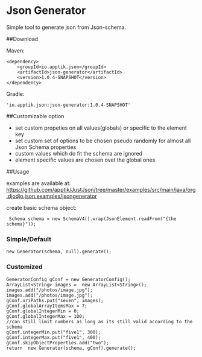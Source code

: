 # Json Generator

Simple tool to generate json from Json-schema.
    

##Download

Maven:

    <dependency>
        <groupId>io.apptik.json</groupId>
        <artifactId>json-generator</artifactId>
        <version>1.0.4-SNAPSHOT</version>
    </dependency>


Gradle:

    'io.apptik.json:json-generator:1.0.4-SNAPSHOT'

##Customizable option
* set custom propeties on all values(globals) or specific to the element key
* set custom set of options to be chosen pseudo randomly for almost all Json Schema properties
* custom values which do fit the schema are ignored
* element specific values are chosen ovet the global ones


##Usage

examples are available at: https://github.com/apptik/JustJson/tree/master/examples/src/main/java/org.djodjo.json.examples/jsongenerator

create basic schema object:

     Schema schema = new SchemaV4().wrap(JsonElement.readFrom("{the schema}"));

### Simple/Default

    new Generator(schema, null).generate();

### Customized

    GeneratorConfig gConf = new GeneratorConfig();
    ArrayList<String> images =  new ArrayList<String>();
    images.add("/photos/image.jpg");
    images.add("/photos/image.jpg");
    gConf.uriPaths.put("seven", images);
    gConf.globalArrayItemsMax = 7;
    gConf.globalIntegerMin = 0;
    gConf.globalIntegerMax = 100;
    //can still limit numbers as long as its still valid according to the schema
    gConf.integerMin.put("five1", 300);
    gConf.integerMax.put("five1", 400);
    gConf.skipObjectProperties.add("two");
    return  new Generator(schema, gConf).generate();
    
